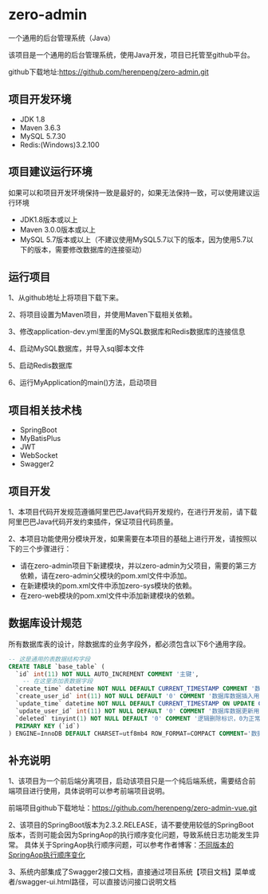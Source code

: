 # zero-admin
一个通用的后台管理系统（Java）

该项目是一个通用的后台管理系统，使用Java开发，项目已托管至github平台。

github下载地址:https://github.com/herenpeng/zero-admin.git

## 项目开发环境
- JDK   1.8
- Maven 3.6.3
- MySQL 5.7.30
- Redis:(Windows)3.2.100

## 项目建议运行环境
如果可以和项目开发环境保持一致是最好的，如果无法保持一致，可以使用建议运行环境

- JDK1.8版本或以上
- Maven 3.0.0版本或以上
- MySQL 5.7版本或以上（不建议使用MySQL5.7以下的版本，因为使用5.7以下的版本，需要修改数据库的连接驱动）

## 运行项目
1、从github地址上将项目下载下来。

2、将项目设置为Maven项目，并使用Maven下载相关依赖。

3、修改application-dev.yml里面的MySQL数据库和Redis数据库的连接信息

4、启动MySQL数据库，并导入sql脚本文件

5、启动Redis数据库

6、运行MyApplication的main()方法，启动项目

## 项目相关技术栈
- SpringBoot
- MyBatisPlus
- JWT
- WebSocket
- Swagger2


## 项目开发
1、本项目代码开发规范遵循阿里巴巴Java代码开发规约，在进行开发前，请下载阿里巴巴Java代码开发约束插件，保证项目代码质量。

2、本项目功能使用分模块开发，如果需要在本项目的基础上进行开发，请按照以下的三个步骤进行：
- 请在zero-admin项目下新建模块，并以zero-admin为父项目，需要的第三方依赖，请在zero-admin父模块的pom.xml文件中添加。
- 在新建模块的pom.xml文件中添加zero-sys模块的依赖。
- 在zero-web模块的pom.xml文件中添加新建模块的依赖。

## 数据库设计规范

所有数据库表的设计，除数据库的业务字段外，都必须包含以下6个通用字段。

```sql
-- 这是通用的表数据结构字段
CREATE TABLE `base_table` (
  `id` int(11) NOT NULL AUTO_INCREMENT COMMENT '主键',
	-- 在这里添加表数据字段
  `create_time` datetime NOT NULL DEFAULT CURRENT_TIMESTAMP COMMENT '数据库数据插入时间',
  `create_user_id` int(11) NOT NULL DEFAULT '0' COMMENT '数据库数据插入用户主键',
  `update_time` datetime NOT NULL DEFAULT CURRENT_TIMESTAMP ON UPDATE CURRENT_TIMESTAMP COMMENT '数据库数据更新时间',
  `update_user_id` int(11) NOT NULL DEFAULT '0' COMMENT '数据库数据更新用户主键',
  `deleted` tinyint(1) NOT NULL DEFAULT '0' COMMENT '逻辑删除标识，0为正常，1为逻辑删除，默认为0',
  PRIMARY KEY (`id`)
) ENGINE=InnoDB DEFAULT CHARSET=utf8mb4 ROW_FORMAT=COMPACT COMMENT='数据库基本表';
```

## 补充说明

1、该项目为一个前后端分离项目，启动该项目只是一个纯后端系统，需要结合前端项目进行使用，具体说明可以参考前端项目说明。

前端项目github下载地址：https://github.com/herenpeng/zero-admin-vue.git


2、该项目的SpringBoot版本为2.3.2.RELEASE，请不要使用较低的SpringBoot版本，否则可能会因为SpringAop的执行顺序变化问题，导致系统日志功能发生异常。
具体关于SpringAop执行顺序问题，可以参考作者博客：[不同版本的SpringAop执行顺序变化](https://blog.csdn.net/qq_45193304/article/details/109430545)

3、系统内部集成了Swagger2接口文档，直接通过项目系统【项目文档】菜单或者/swagger-ui.html路径，可以直接访问接口说明文档
